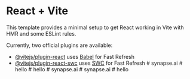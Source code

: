 # React + Vite

This template provides a minimal setup to get React working in Vite with HMR and some ESLint rules.

Currently, two official plugins are available:

- [@vitejs/plugin-react](https://github.com/vitejs/vite-plugin-react/blob/main/packages/plugin-react/README.md) uses [Babel](https://babeljs.io/) for Fast Refresh
- [@vitejs/plugin-react-swc](https://github.com/vitejs/vite-plugin-react-swc) uses [SWC](https://swc.rs/) for Fast Refresh
#   s y n a p s e . a i  
 #   h e l l o  
 #   h e l l o  
 #   s y n a p s e . a i  
 #   s y n a p s e . a i  
 #   h e l l o  
 